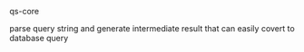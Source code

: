 qs-core

parse query string and generate intermediate result that can easily covert to database query

